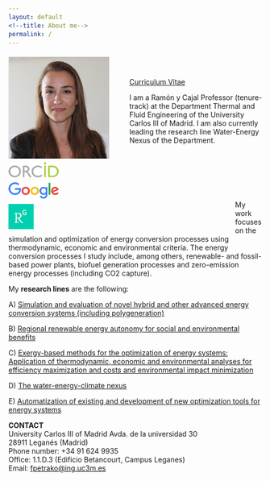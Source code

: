 ```yaml
---
layout: default
<!--title: About me-->
permalink: /
---
```


<!-- ![Fontina Petrakopoulou](/files/1_.png){:style="float: left;margin-right: 20px;margin-top: 7px;" width="50px"} -->
<img src="/files/4.png" alt="Fontina Petrakopoulou" width="200px" style="float: left;margin-right: 40px;margin-top: 7px;">

[<img src="/files/orcid-logo.png" alt="Fontina Petrakopoulou" width="100px" style="float: left;margin-right: 400px;margin-top: 7px;">](http://orcid.org/0000-0001-6878-4591)   
[<img src="/files/googlelogo.png" alt="Fontina Petrakopoulou" width="100px" style="float: left;margin-right: 400px;margin-top: 7px;">](https://scholar.google.es/citations?user=LLgloUsAAAAJ&amp;hl=en)     
[<img src="/files/researchgate-dss.png" alt="Fontina Petrakopoulou" width="50px" style="float: left;margin-right: 400px;margin-top: 7px;">](https://www.researchgate.net/profile/Fontina_Petrakopoulou)    

          

[Curriculum Vitae](/files/CV_Petrakopoulou.pdf) 
  


I am a Ramón y Cajal Professor (tenure-track) at the Department Thermal and Fluid Engineering of the University Carlos III of Madrid. I am also currently leading the research line Water-Energy Nexus of the Department.

My work focuses on the simulation and optimization of energy conversion processes using thermodynamic, economic and environmental criteria. The energy conversion processes I study include, among others, renewable- and fossil-based power plants, biofuel generation processes and zero-emission energy processes (including CO2 capture). 

My **research lines** are the following:

A) [Simulation and evaluation of novel hybrid and other advanced energy conversion systems (including polygeneration)](http://fontina-petrakopoulou.github.io/researchlineA/)

B) [Regional renewable energy autonomy for social and environmental benefits](http://fontina-petrakopoulou.github.io/researchlineB/)

C) [Exergy-based methods for the optimization of energy systems: Application of thermodynamic, economic and environmental analyses for efficiency maximization and costs and environmental impact minimization](http://fontina-petrakopoulou.github.io/researchlineC/)

D) [The water-energy-climate nexus](http://fontina-petrakopoulou.github.io/researchlineD/)

E) [Automatization of existing and development of new optimization tools for energy systems](http://fontina-petrakopoulou.github.io/researchlineE/)
            
               
**CONTACT**     
University Carlos III of Madrid 
Avda. de la universidad 30  
28911 Leganés (Madrid)  
Phone number: +34 91 624 9935   
Office: 1.1.D.3 (Edificio Betancourt, Campus Leganes)   
Email: fpetrako@ing.uc3m.es  
